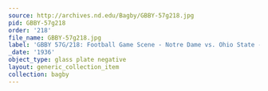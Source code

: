 ```yaml
---
source: http://archives.nd.edu/Bagby/GBBY-57g218.jpg
pid: GBBY-57g218
order: '218'
file_name: GBBY-57g218.jpg
label: 'GBBY 57G/218: Football Game Scene - Notre Dame vs. Ohio State - 1936'
_date: '1936'
object_type: glass plate negative
layout: generic_collection_item
collection: bagby
---
```

